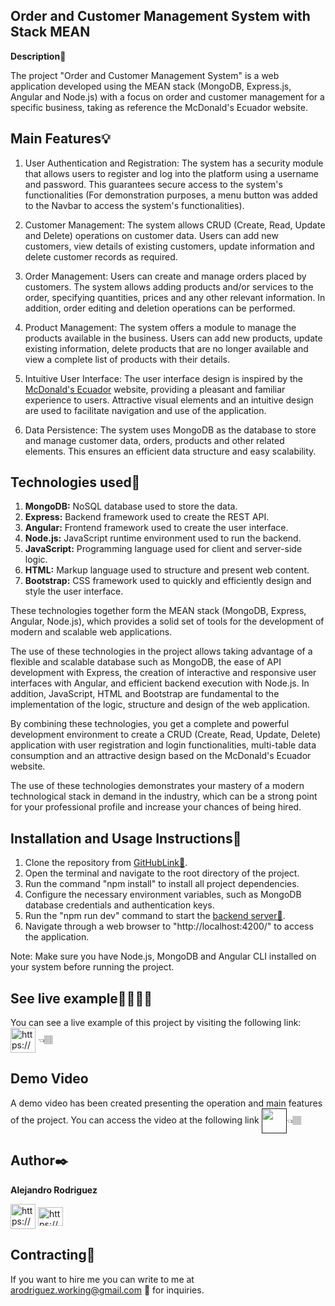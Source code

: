
## Order and Customer Management System with Stack MEAN 
**Description**📝

The project "Order and Customer Management System" is a web application developed using the MEAN stack (MongoDB, Express.js, Angular and Node.js) with a focus on order and customer management for a specific business, taking as reference the McDonald's Ecuador website.

## Main Features💡
1. User Authentication and Registration: The system has a security module that allows users to register and log into the platform using a username and password. This guarantees secure access to the system's functionalities (For demonstration purposes, a menu button was added to the Navbar to access the system's functionalities).

2. Customer Management: The system allows CRUD (Create, Read, Update and Delete) operations on customer data. Users can add new customers, view details of existing customers, update information and delete customer records as required.

3. Order Management: Users can create and manage orders placed by customers. The system allows adding products and/or services to the order, specifying quantities, prices and any other relevant information. In addition, order editing and deletion operations can be performed.

4. Product Management: The system offers a module to manage the products available in the business. Users can add new products, update existing information, delete products that are no longer available and view a complete list of products with their details.

5. Intuitive User Interface: The user interface design is inspired by the  [McDonald's Ecuador](https://www.mcdonalds.com.ec/) website, providing a pleasant and familiar experience to users. Attractive visual elements and an intuitive design are used to facilitate navigation and use of the application.

6. Data Persistence: The system uses MongoDB as the database to store and manage customer data, orders, products and other related elements. This ensures an efficient data structure and easy scalability.

## Technologies used📱
1. **MongoDB:** NoSQL database used to store the data.
2. **Express:** Backend framework used to create the REST API.
3. **Angular:** Frontend framework used to create the user interface.
4. **Node.js:** JavaScript runtime environment used to run the backend.
5. **JavaScript:** Programming language used for client and server-side logic.
6. **HTML:** Markup language used to structure and present web content.
7. **Bootstrap:** CSS framework used to quickly and efficiently design and style the user interface.

These technologies together form the MEAN stack (MongoDB, Express, Angular, Node.js), which provides a solid set of tools for the development of modern and scalable web applications.

The use of these technologies in the project allows taking advantage of a flexible and scalable database such as MongoDB, the ease of API development with Express, the creation of interactive and responsive user interfaces with Angular, and efficient backend execution with Node.js. In addition, JavaScript, HTML and Bootstrap are fundamental to the implementation of the logic, structure and design of the web application.

By combining these technologies, you get a complete and powerful development environment to create a CRUD (Create, Read, Update, Delete) application with user registration and login functionalities, multi-table data consumption and an attractive design based on the McDonald's Ecuador website.

The use of these technologies demonstrates your mastery of a modern technological stack in demand in the industry, which can be a strong point for your professional profile and increase your chances of being hired.
## Installation and Usage Instructions📑

1. Clone the repository from [GitHubLink🔗](https://github.com/alejo-RB/react-tasks-application).
2. Open the terminal and navigate to the root directory of the project.
3. Run the command "npm install" to install all project dependencies.
4. Configure the necessary environment variables, such as MongoDB database credentials and authentication keys.
5. Run the "npm run dev" command to start the [backend server🔗](https://github.com/alejo-RB/stack-mean-backend).
6. Navigate through a web browser to "http://localhost:4200/" to access the application.

Note: Make sure you have Node.js, MongoDB and Angular CLI installed on your system before running the project.
## See live example👨🏽‍💻🔗

You can see a live example of this project by visiting the following link:
<a href="https://alejo-rb.github.io/stack-mean-frontend/" target="blank"><img align="center" src="https://img.icons8.com/color/48/internet--v1.png" alt="https://alejo-rb.github.io/stack-mean-frontend/" height="40" width="40" /></a> 👈🏽
## Demo Video
A demo video has been created presenting the operation and main features of the project. You can access the video at the following link <a href="" target="blank"><img align="center" src="https://img.icons8.com/matisse/100/youtube.png" alt="" height="40" width="40" /></a>👈🏽
## Author✒️
**Alejandro Rodriguez**
<p align="left">
<a href="https://github.com/alejo-RB" target="blank"><img align="center" src="https://img.icons8.com/ios-filled/150/null/github.png" alt="https://github.com/alejo-RB" height="40" width="40" /></a>
<a href="https://www.linkedin.com/in/alejandro-rb/" target="blank"><img align="center" src="https://raw.githubusercontent.com/rahuldkjain/github-profile-readme-generator/master/src/images/icons/Social/linked-in-alt.svg" alt="https://www.linkedin.com/in/alejandro-rb/" height="30" width="40" /></a> 
</p>


## Contracting🧾
If you want to hire me you can write to me at arodriguez.working@gmail.com 📧 for inquiries.
